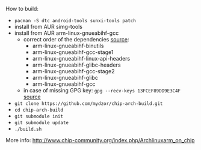 How to build:

* `pacman -S dtc android-tools sunxi-tools patch`
* install from AUR simg-tools
* install from AUR arm-linux-gnueabihf-gcc
  * correct order of the dependencies [source](https://aur.archlinux.org/packages/arm-linux-gnueabihf-gcc/):
    * arm-linux-gnueabihf-binutils
    * arm-linux-gnueabihf-gcc-stage1
    * arm-linux-gnueabihf-linux-api-headers
    * arm-linux-gnueabihf-glibc-headers
    * arm-linux-gnueabihf-gcc-stage2
    * arm-linux-gnueabihf-glibc
    * arm-linux-gnueabihf-gcc
  * in case of missing GPG key: `gpg --recv-keys 13FCEF89DD9E3C4F` [source](https://aur.archlinux.org/packages/mingw-w64-binutils/)
* `git clone https://github.com/mydzor/chip-arch-build.git`
* `cd chip-arch-build`
* `git submodule init`
* `git submodule update`
* `./build.sh`

More info:
http://www.chip-community.org/index.php/Archlinuxarm_on_chip
